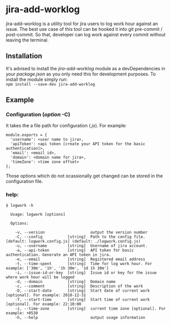 # jira-add-worklog
jira-add-worklog is a utility tool for jira users to log work hour against an issue. The best use case of this tool can be hooked it into git pre-commit / post-commit. So that, developer can log work against every commit without leaving the terminal.
## Installation
It's advised to install the *jira-add-worklog* module as a devDependencies in your *package.json* as you only need this for development purposes. To install the module simply run:\
```npm install --save-dev jira-add-worklog```
## Example
### Configuration (*option* **-C**)

It takes the a file path for configuration (*.js*). For example: 
```
module.exports = {
  'username': <user name to jira>,
  'apiToken': <api token [create your API token for the basic authentication]>,
  'email': <email id>,
  'domain': <domain name for jira>,
  'timeZone': <time zone offset>
};
```
Those options which do not ocassionally get changed can be stored in the configuration file.

### help:
```
$ logwork -h

  Usage: logwork [options]

  Options:

    -v, --version                    output the version number
    -C, --config           [string]  Path to the config file. [default: logwork.config.js] (default: ./logwork.config.js)
    -u, --username         [string]  Username of jira account.
    -a, --api-token        [string]  API token for basic authentication. Generate an API token in jira.
    -e, --email            [string]  Registered email address
    -t, --time-spent       [string]  Time for log work hour. For example: ['30m', '1h', '1h 30m', '1d 1h 30m']
    -i, --issue-id-or-key  [string]  Issue id or key for the issue where work hour will be logged
    -d, --domain           [string]  Domain name
    -c, --comment          [string]  Description of the work
    -D, --start-date       [string]  Start date of current work [optional]. For example: 2018-12-31
    -T, --start-time       [string]  Start time of current work [optional]. For example: 22:10:00
    -z, --time-zone        [string]  current time zone [optional]. For example: +0530
    -h, --help                       output usage information
```
